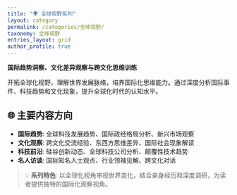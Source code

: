 ```yaml
---
title: "🌍 全球视野系列"
layout: category
permalink: /categories/全球视野/
taxonomy: 全球视野
entries_layout: grid
author_profile: true
---
```


**国际趋势洞察、文化差异观察与跨文化思维训练**

开拓全球化视野，理解世界发展脉络，培养国际化思维能力。通过深度分析国际事件、科技趋势和文化现象，提升全球化时代的认知水平。

## 🌐 主要内容方向

- **国际趋势**: 全球科技发展趋势、国际政经格局分析、新兴市场观察
- **文化观察**: 跨文化交流经验、东西方思维差异、国际社会现象解读
- **科技前沿**: 硅谷创新动态、全球科技公司分析、颠覆性技术趋势
- **名人访谈**: 国际知名人士观点、行业领袖见解、跨文化对话

> 💡 **系列特色**: 以全球化视角审视世界变化，结合亲身经历和深度调研，为读者提供独特的国际化观察视角。